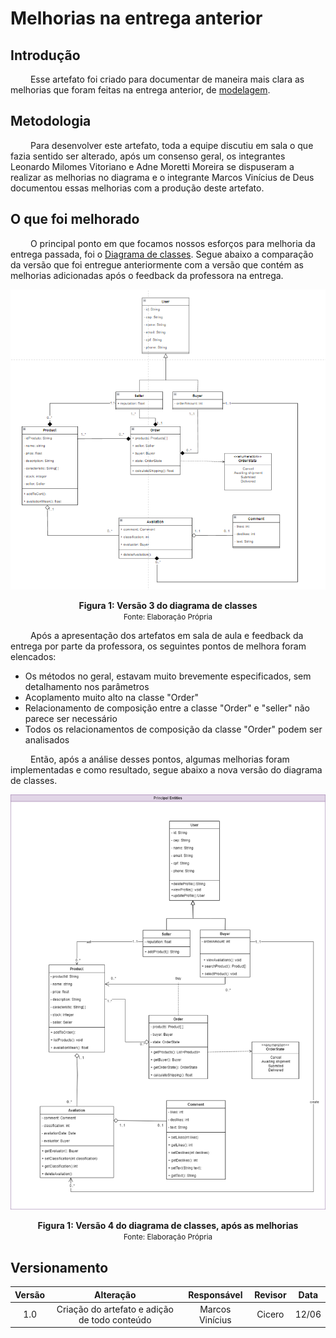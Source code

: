 # Melhorias na entrega anterior

## Introdução

&emsp;&emsp; Esse artefato foi criado para documentar de maneira mais clara as melhorias que foram feitas na entrega anterior, de [modelagem](../Modelagem/2.Modelagem.md).

## Metodologia

&emsp;&emsp; Para desenvolver este artefato, toda a equipe discutiu em sala o que fazia sentido ser alterado, após um consenso geral, os integrantes Leonardo Milomes Vitoriano e Adne Moretti Moreira se dispuseram a realizar as melhorias no diagrama e o integrante Marcos Vinícius de Deus documentou essas melhorias com a produção deste artefato.

## O que foi melhorado

&emsp;&emsp; O principal ponto em que focamos nossos esforços para melhoria da entrega passada, foi o [Diagrama de classes](../Modelagem/Estaticos/classes.md). Segue abaixo a comparação da versão que foi entregue anteriormente com a versão que contém as melhorias adicionadas após o feedback da professora na entrega.

![V3 Diagrama de classes](../Assets/diagramas/ClassesV3.png)

<figcaption align='center'>
    <b>Figura 1: Versão 3 do diagrama de classes</b>
    <br><small>Fonte: Elaboração Própria</small>
</figcaption> </center>

&emsp;&emsp; Após a apresentação dos artefatos em sala de aula e feedback da entrega por parte da professora, os seguintes pontos de melhora foram elencados:

 - Os métodos no geral, estavam muito brevemente especificados, sem detalhamento nos parâmetros
 - Acoplamento muito alto na classe "Order"
 - Relacionamento de composição entre a classe "Order" e "seller" não parece ser necessário
 - Todos os relacionamentos de composição da classe "Order" podem ser analisados 

&emsp;&emsp; Então, após a análise desses pontos, algumas melhorias foram implementadas e como resultado, segue abaixo a nova versão do diagrama de classes.

![Diagrama de classes melhorado](../Assets/PadroesDeProjeto/MelhoriasDiagramaDeClasses.png)
<figcaption align='center'>
    <b>Figura 1: Versão 4 do diagrama de classes, após as melhorias</b>
    <br><small>Fonte: Elaboração Própria</small>
</figcaption> </center>


## Versionamento

| Versão |                  Alteração                   |    Responsável     |      Revisor       | Data  |
| :----: | :------------------------------------------: | :----------------: | :----------------: | :---: |
|  1.0   | Criação do artefato e adição de todo conteúdo | Marcos Vinícius  |  Cicero  | 12/06 |

